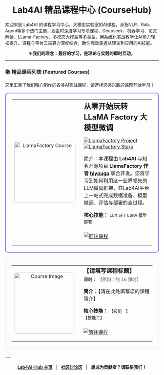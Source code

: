 <h1 align="center">Lab4AI 精品课程中心 (CourseHub)</h1>

<p align="top">
  欢迎来到 Lab4AI 的课程学习中心。大模型实验室的AI课程，涉及NLP、Rob、Agent等多个热门主题，涵盖时深度学习专项课程、Deepseek、机器学习、论文解读、LLama-Factory、多模态大模型等多类型，用系统化实战教学让AI能力轻松提升。课程与平台云端算力深度结合，助你高效掌握从理论到应用的AI技能。
</p>
<p align="center">
  <strong>✨我们的理念：最好的学习，是理论与实践的即时互动。</strong>
</p>

---

### 📚 精品课程列表 (Featured Courses)

这里汇集了我们精心制作的各类AI实战课程，请选择您感兴趣的课题开始学习！

<table width="100%" style="border: 2px solid #8957e5; border-radius: 10px; padding: 20px; margin-bottom: 20px;">
  <tr>
    <td width="25%" align="center" style="vertical-align: middle;">
      <img src="【LlamaFactory课程图片URL】" alt="LlamaFactory Course" width="200" style="border-radius: 8px;">
    </td>
    <td width="75%" style="padding-left: 20px; vertical-align: top;">
      <h2 style="margin-top: 0px; margin-bottom: 10px;">
从零开始玩转LLaMA Factory 大模型微调</h2>
      <p>
        <a href="https://github.com/hiyouga/LLaMA-Factory">
          <img src="https://img.shields.io/badge/合作项目-LLaMA%20Factory-blueviolet?style=social&logo=github" alt="LlamaFactory Project">
          <img src="https://img.shields.io/github/stars/hiyouga/LLaMA-Factory?style=social" alt="LlamaFactory Stars">
        </a>
      </p>
      <p>
        简介：本课程由 <strong>Lab4AI</strong> 与知名开源项目 <strong>LlamaFactory 作者 <a href="https://github.com/hiyouga">hiyouga</a></strong> 联合开发。您将学习到如何利用这一业界领先的LLM微调框架，在Lab4AI平台上一站式完成数据准备、模型微调、评估与部署的全过程。
      </p>
      <p>
        <strong>核心技能：</strong> <code>LLM</code> <code>SFT</code> <code>LoRA</code> <code>模型部署</code>
      </p>
      <p align="left" style="margin-top: 25px;">
        <a href="https://www.lab4ai.cn/course/detail?id=7c13e60f6137474eb40f6fd3983c0f46">
       <img src="https://img.shields.io/badge/前往课程-007BFF?style=for-the-badge&logo=rocket&logoColor=white" alt="前往课程">
        </a>
      </p>
    </td>
  </tr>
<table width="100%" style="border: 1px solid #d0d7de; border-radius: 10px; padding: 20px; margin-bottom: 20px;">
  <tr>
    <td width="25%" align="center" style="vertical-align: middle;">
      <img src="【请替换为课程图片URL】" alt="Course Image" width="200" style="border-radius: 8px;">
    </td>
    <td width="75%" style="padding-left: 20px; vertical-align: top;">
      <h3 style="margin-top: 0px; margin-bottom: 5px;">【请填写课程标题】</h3> 
      <p style="color: #57606a; font-size: 0.9em; margin-top: 0px;">
        <strong>课时：</strong> 【例如：约 16 课时】
      </p>
      <p>
        <strong>简介：</strong>【请在此处填写您的课程简介】
      </p>
      <p>
        <strong>核心技能：</strong> <code>【技能一】</code> <code>【技能二】</code>
      </p>
      <p align="left" style="margin-top: 25px;">
        <a href="【请替换为平台课程链接】">
          <img src="https://img.shields.io/badge/前往课程-007BFF?style=for-the-badge&logo=rocket&logoColor=white" alt="前往课程">
        </a>
      </p>
    </td>
  </tr>
</table>
---
<p align="center">
  <strong><a href="https://github.com/Lab4AI-Hub">Lab4AI-Hub 主页</a></strong>
  &nbsp;&nbsp;|&nbsp;&nbsp;
  <strong><a href="【社区讨论区链接】">社区讨论区</a></strong>
  &nbsp;&nbsp;|&nbsp;&nbsp;
  <strong>想成为贡献者？请联系我们！</strong>
</p>
